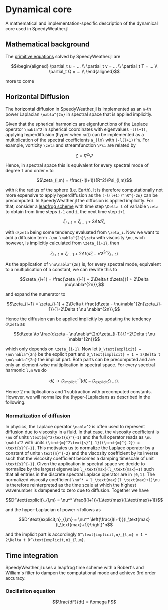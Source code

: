 # Dynamical core

A mathematical and implementation-specific description of the dynamical core used in SpeedyWeather.jl

## Mathematical background

The [primitive equations](https://en.wikipedia.org/wiki/Primitive_equations) solved by SpeedyWeather.jl are

```math
\begin{aligned}
\partial_t u = ... \\
\partial_t v = ... \\
\partial_t T = ... \\ 
\partial_t Q = ... \\
\end{aligned}
```

more to come

## Horizontal Diffusion

The horizontal diffusion in SpeedyWeather.jl is implemented as an ``n``-th power Laplacian ``\nabla^{2n}`` in spectral space
that is applied implicitly.

Given that the spherical harmonics are eigenfunctions of the Laplace operator ``\nabla^2`` in spherical coordinates with
eigenvalues ``-l(l+1)``, applying hyperdiffusion (hyper when ``n>1``) can be implemented as a multiplication of the
spectral coefficients ``a_{lm}`` with ``(-l(l+1))^n``. For example, vorticity ``\zeta`` and streamfunction ``\Psi`` are related
by
```math
\zeta = \nabla^2\Psi
```
Hence, in spectral space this is equivalent for every spectral mode of degree ``l`` and order ``m`` to
```math
\zeta_{l,m} = \frac{-l(l+1)}{R^2}\Psi_{l,m}
```
with ``R`` the radius of the sphere (i.e. Earth). It is therefore computationally not more expensive to apply hyperdiffusion
as the ``(-l(l+1))^nR^{-2n}`` can be precomputed. In SpeedyWeather.jl the diffusion is applied implicitly.
For that, consider a [leapfrog scheme](https://en.wikipedia.org/wiki/Leapfrog_integration)
with time step ``\Delta t`` of variable ``\zeta`` to obtain from time steps ``i-1`` and ``i``, the next time step ``i+1``
```math
\zeta_{i+1} = \zeta_{i-1} + 2\Delta t d\zeta,
```
with ``d\zeta`` being some tendency evaluated from ``\zeta_i``. Now we want to add a diffusion term ``-\nu \nabla^{2n}\zeta``
with viscosity ``\nu``, wich however, is implicitly calculated from ``\zeta_{i+1}``, then
```math
\zeta_{i+1} = \zeta_{i-1} + 2\Delta t (d\zeta - \nu\nabla^{2n}\zeta_{i+1})
```
As the application of ``\nu\nabla^{2n}`` is, for every spectral mode, equivalent to a multiplication of
a constant, we can rewrite this to
```math
\zeta_{i+1} = \frac{\zeta_{i-1} + 2\Delta t d\zeta}{1 + 2\Delta \nu\nabla^{2n}},
```
and expand the numerator to
```math
\zeta_{i+1} = \zeta_{i-1} + 2\Delta t \frac{d\zeta - \nu\nabla^{2n}\zeta_{i-1}}{1+2\Delta t \nu \nabla^{2n}},
```
Hence the diffusion can be applied implicitly by updating the tendency ``d\zeta`` as
```math
d\zeta \to \frac{d\zeta - \nu\nabla^{2n}\zeta_{i-1}}{1+2\Delta t \nu \nabla^{2n}}
```
which only depends on ``\zeta_{i-1}``. Now let ``D_\text{explicit} = \nu\nabla^{2n}`` be the explicit part and
``D_\text{implicit} = 1 + 2\Delta t \nu\nabla^{2n}`` the implicit part. Both parts can be precomputed and are
only an element-wise multiplication in spectral space. For every spectral harmonic ``l,m`` we do
```math
d\zeta \to D_\text{implicit}^{-1}(d\zeta - D_\text{explicit}\zeta_{i-1}).
```
Hence 2 multiplications and 1 subtraction with precomputed constants.
However, we will normalize the (hyper-)Laplacians as described in the following.

### Normalization of diffusion

In physics, the Laplace operator ``\nabla^2`` is often used to represent diffusion due to viscosity in a fluid. In that case,
the viscosity coefficient is ``\nu`` of units ``\text{m}^2\text{s}^{-1}`` and the full operator reads as ``\nu \nabla^2`` with units
``(\text{m}^2\text{s}^{-1})(\text{m}^{-2}) = \text{s}^{-1}``. This motivates us to normalize the Laplace operator by a constant
of units ``\text{m}^{-2}`` and the viscosity coefficient by its inverse such that the viscosity coefficient becomes a
damping timescale of unit ``\text{s}^{-1}``. Given the application in spectral space we decide to normalize by the
largest eigenvalue ``l_\text{max}(l_\text{max}+1)`` such that all entries in the discrete spectral Laplace operator are
in ``[0,1]``. The normalized viscosity coefficient ``\nu^* = l_\text{max}(l_\text{max}+1)\nu`` is therefore reinterpreted
as the time scale at which the highest wavenumber is dampened to zero due to diffusion. Together we have 
```math
D^\text{explicit}_{l,m} = \nu^* \frac{l(l+1)}{l_\text{max}(l_\text{max}+1)}
```
and the hyper-Laplacian of power ``n`` follows as
```math
D^\text{explicit,n}_{l,m} = \nu^* \left(\frac{l(l+1)}{l_\text{max}(l_\text{max}+1)}\right)^n
```
and the implicit part is accordingly ``D^\text{implicit,n}_{l,m} = 1 + 2\Delta t D^\text{explicit,n}_{l,m}``.

## Time integration

SpeedyWeather.jl uses a leapfrog time scheme with a Robert's and William's filter
to dampen the computational mode and achieve 3rd order accuracy.

### Oscillation equation

```math
\frac{dF}{dt} = i\omega F
```